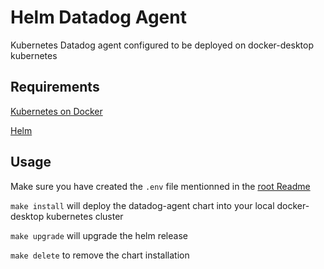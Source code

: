 # Helm Datadog Agent
Kubernetes Datadog agent configured to be deployed on docker-desktop kubernetes

## Requirements

[Kubernetes on Docker](https://docs.docker.com/desktop/kubernetes/)

[Helm](https://helm.sh/docs/intro/install/)

## Usage

Make sure you have created the `.env` file mentionned in the [root Readme](../README.md)

`make install` will deploy the datadog-agent chart into your local docker-desktop kubernetes 
cluster

`make upgrade` will upgrade the helm release

`make delete` to remove the chart installation
